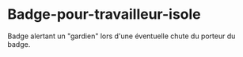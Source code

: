 # Badge-pour-travailleur-isole
Badge alertant un "gardien" lors d'une éventuelle chute du porteur du badge.
